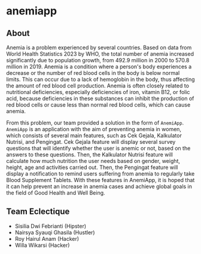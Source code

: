 # anemiapp

## About
Anemia is a problem experienced by several countries. Based on data from World Health Statistics 2023 by WHO, the total number of anemia increased significantly due to population growth, from 492.9 million in 2000 to 570.8 million in 2019.
Anemia is a condition where a person's body experiences a decrease or the number of red blood cells in the body is below normal limits. This can occur due to a lack of hemoglobin in the body, thus affecting the amount of red blood cell production.
Anemia is often closely related to nutritional deficiencies, especially deficiencies of iron, vitamin B12, or folic acid, because deficiencies in these substances can inhibit the production of red blood cells or cause less than normal red blood cells, which can cause anemia.

From this problem, our team provided a solution in the form of `AnemiApp`. `AnemiApp` is an application with the aim of preventing anemia in women, which consists of several main features, such as Cek Gejala, Kalkulator Nutrisi, and Pengingat. Cek Gejala feature will display several survey questions that will identify whether the user is anemic or not, based on the answers to these questions. Then, the Kalkulator Nutrisi feature will calculate how much nutrition the user needs based on gender, weight, height, age and activities carried out. Then, the Pengingat feature will display a notification to remind users suffering from anemia to regularly take Blood Supplement Tablets. With these features in AnemiApp, it is hoped that it can help prevent an increase in anemia cases and achieve global goals in the field of Good Health and Well Being.

## Team Eclectique
- Sisilia Dwi Febrianti (Hipster)
- Nairsya Syauqi Ghasila (Hustler)
- Roy Hairul Anam (Hacker)
- Willa Wikarsi (Hacker)